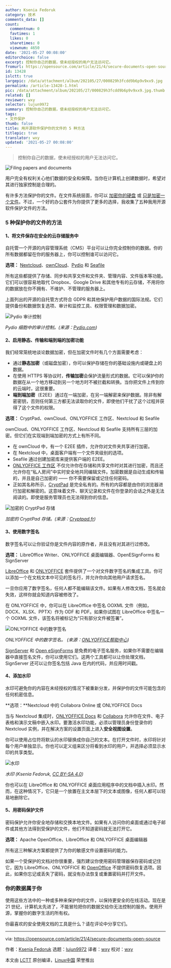 ```yaml
---
author: Ksenia Fedoruk
category: 技术
comments_data: []
count:
  commentnum: 0
  favtimes: 1
  likes: 0
  sharetimes: 0
  viewnum: 4650
date: '2021-05-27 00:08:00'
editorchoice: false
excerpt: 控制你自己的数据，使未经授权的用户无法访问它。
fromurl: https://opensource.com/article/21/4/secure-documents-open-source
id: 13428
islctt: true
largepic: /data/attachment/album/202105/27/000829h3fcdd9b6p9v9xx9.jpg
permalink: /article-13428-1.html
pic: /data/attachment/album/202105/27/000829h3fcdd9b6p9v9xx9.jpg.thumb.jpg
related: []
reviewer: wxy
selector: lujun9972
summary: 控制你自己的数据，使未经授权的用户无法访问它。
tags:
- 文件保护
thumb: false
title: 用开源软件保护你的文件的 5 种方法
titlepic: true
translator: wxy
updated: '2021-05-27 00:08:00'
---
```



> 
> 控制你自己的数据，使未经授权的用户无法访问它。
> 
> 
> 


![](/data/attachment/album/202105/27/000829h3fcdd9b6p9v9xx9.jpg "Filing papers and documents")


用户完全有权利关心他们数据的安全和保障。当你在计算机上创建数据时，希望对其进行独家控制是合理的。


有许多方法保护你的文件。在文件系统层面，你可以 [加密你的硬盘](https://opensource.com/article/21/3/encryption-luks) 或 [只是加密一个文件](https://opensource.com/article/21/3/luks-truecrypt)。不过，一个好的办公套件为你提供了更多的选择，我收集了五种我用开源软件保护文件的方法。


### 5 种保护你的文件的方法


#### 1、将文件保存在安全的云存储服务中


自托管一个开源的内容管理系统（CMS）平台可以让你完全控制你的数据。你的所有数据都留在你的服务器上，你可以控制谁可以访问它。


**选项：** [Nextcloud](https://nextcloud.com/)、[ownCloud](https://owncloud.com/)、[Pydio](https://pydio.com/) 和 [Seafile](https://www.seafile.com/en/home/)


所有这些都提供了存储、同步和共享文件和文件夹、管理内容、文件版本等功能。它们可以很容易地取代 Dropbox、Google Drive 和其他专有的云存储，不用将你的数据放在你不拥有、不维护、不管理的服务器上。


上面列出的开源的自托管方式符合 GDPR 和其他保护用户数据的国际法规。它们提供备份和数据恢复选项、审计和监控工具、权限管理和数据加密。


![Pydio 审计控制](/data/attachment/album/202105/27/000840d20g05rze2dy02j7.png "Pydio audit control")


*Pydio 细胞中的审计控制。(来源：[Pydio.com](http://pydio.com))*


#### 2、启用静态、传输和端到端的加密功能


我们经常笼统地谈论数据加密，但在加密文件时有几个方面需要考虑：


* 通过**静态加密**（或磁盘加密），你可以保护存储在你的基础设施内或硬盘上的数据。
* 在使用 HTTPS 等协议时，**传输加密**会保护流量形式的数据。它可以保护你的数据在从一个地方移动到另一个地方时不被拦截和转换。当你把文件上传到你的云端时，这很重要。
* **端到端加密**（E2EE）通过在一端加密，在另一端解密来保护数据。除非有解密密钥，否则任何第三方都无法读取你的文件，即使他们干扰了这个过程并获得了这个文件的权限。


**选项：** CryptPad、ownCloud、ONLYOFFICE 工作区、Nextcloud 和 Seafile


ownCloud、ONLYOFFICE 工作区、Nextcloud 和 Seafile 支持所有三层的加密。但它们在实现端到端加密的方式上有所不同。


* 在 ownCloud 中，有一个 E2EE 插件，允许你对文件夹共享进行加密。
* 在 Nextcloud 中，桌面客户端有一个文件夹级别的选项。
* Seafile 通过创建加密库来提供客户端的 E2EE。
* [ONLYOFFICE 工作区](https://www.onlyoffice.com/workspace.aspx) 不仅允许你在存储和共享文件时对其进行加密，而且还允许你在“私人房间”中实时安全地共同编辑文件。加密数据是自动生成和传输的，并且是自己加密的 —— 你不需要保留或记住任何密码。
* 正如其名称所示，[CryptPad](https://cryptpad.fr/) 是完全私有的。所有的内容都是由你的浏览器进行加密和解密的。这意味着文件、聊天记录和文件在你登录的会话之外是无法阅读的。即使是服务管理员也无法得到你的信息。


![加密的 CryptPad 存储](/data/attachment/album/202105/27/000840uybueh0wsswyyj7e.png "Encrypted CryptPad storage")


*加密的 CryptPad 存储。(来源：[Cryptpad.fr](http://cryptpad.fr))*


#### 3、使用数字签名


数字签名可以让你验证你是文件内容的原作者，并且没有对其进行过修改。


**选项：** LibreOffice Writer、ONLYOFFICE 桌面编辑器、OpenESignForms 和 SignServer


[LibreOffice](https://www.libreoffice.org/) 和 [ONLYOFFICE](https://www.onlyoffice.com/desktop.aspx) 套件提供了一个对文件数字签名的集成工具。你可以添加一个在文档文本中可见的签名行，并允许你向其他用户请求签名。


一旦你应用了数字签名，任何人都不能编辑该文件。如果有人修改文档，签名就会失效，这样你就会知道内容被修改了。


在 ONLYOFFICE 中，你可以在 LibreOffice 中签名 OOXML 文件（例如，DOCX、XLSX、PPTX）作为 ODF 和 PDF。如果你试图在 LibreOffice 中签名一个 OOXML 文件，该签名将被标记为“只有部分文件被签署”。


![ONLYOFFICE 中的数字签名](/data/attachment/album/202105/27/000840wii6xo1liilli05l.png "Digital signature in ONLYOFFICE")


*ONLYOFFICE 中的数字签名。 (来源：[ONLYOFFICE帮助中心](http://helpcenter.onlyoffice.com))*


[SignServer](https://www.signserver.org/) 和 [Open eSignForms](https://github.com/OpenESignForms) 是免费的电子签名服务，如果你不需要在编辑器中直接签名文件，你可以使用它们。这两个工具都可以让你处理文档，SignServer 还可以让你签名包括 Java 在内的代码，并应用时间戳。


#### 4、添加水印


水印可避免你的内容在未经授权的情况下被重新分发，并保护你的文件可能包含的任何机密信息。


**选项：**Nextcloud 中的 Collabora Online 或 ONLYOFFICE Docs


当与 Nextcloud 集成时，[ONLYOFFICE Docs](https://www.onlyoffice.com/office-for-nextcloud.aspx) 和 [Collabora](https://www.collaboraoffice.com/) 允许你在文件、电子表格和演示文稿中嵌入水印。要激活水印功能，必须以管理员身份登录你的 Nextcloud 实例，并在解决方案的设置页面上进入**安全视图设置**。


你可以使用占位符将默认的水印替换成你自己的文本。在打开文件时，水印将针对每个用户单独显示。你也可以定义组来区分将看到水印的用户，并选择必须显示水印的共享类型。


![水印](/data/attachment/album/202105/27/000841hjbhbh44e4ud1mw4.png "Watermark")


*水印 (Ksenia Fedoruk, [CC BY-SA 4.0](https://creativecommons.org/licenses/by-sa/4.0/))*


你也可以在 LibreOffice 和 ONLYOFFICE 桌面应用程序中的文档中插入水印。然而，在这种情况下，它只是一个放置在主文本层下的文本或图像，任何人都可以轻易地删除它。


#### 5、用密码保护文件


密码保护允许你安全地存储和交换本地文件。如果有人访问你的桌面或通过电子邮件或其他方法得到受保护的文件，他们不知道密码就无法打开它。


**选项：** Apache OpenOffice、LibreOffice 和 ONLYOFFICE 桌面编辑器


所有这三种解决方案都提供了为你的敏感文件设置密码的能力。


如果一个受保护的文档对你很重要，强烈建议你使用密码管理器保存密码或记住它，因为 LibreOffice、ONLYOFFICE 和 [OpenOffice](https://www.openoffice.org/) 不提供密码恢复选项。因此，如果你忘记或丢失了密码，就没有办法恢复或重置密码并打开文件。


### 你的数据属于你


使用这些方法中的一种或多种来保护你的文件，以保持更安全的在线活动。现在是 21 世纪，计算机太先进了，不能冒险把你的数据交给你无法控制的服务。使用开源，掌握你的数字生活的所有权。


你最喜欢的安全使用文档的工具是什么？请在评论中分享它们。




---


via: <https://opensource.com/article/21/4/secure-documents-open-source>


作者：[Ksenia Fedoruk](https://opensource.com/users/ksenia-fedoruk) 选题：[lujun9972](https://github.com/lujun9972) 译者：[wxy](https://github.com/wxy) 校对：[wxy](https://github.com/wxy)


本文由 [LCTT](https://github.com/LCTT/TranslateProject) 原创编译，[Linux中国](https://linux.cn/) 荣誉推出